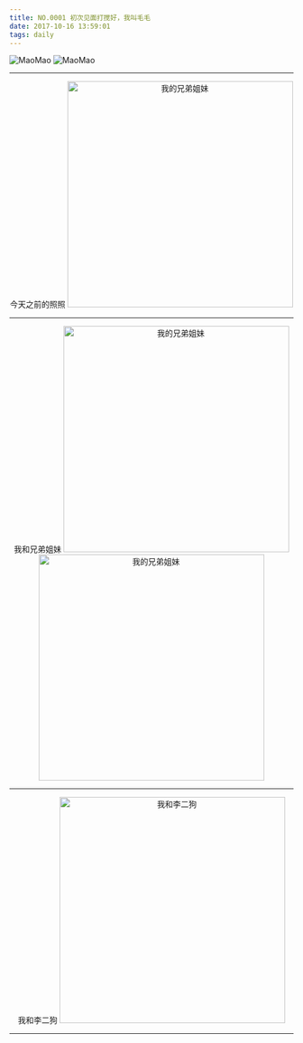 ```yaml
---
title: NO.0001 初次见面打搅好，我叫毛毛
date: 2017-10-16 13:59:01
tags: daily
---
```


![MaoMao](http://mmimg.nuoluan.com/blog/20171016/2.jpg?imageView2/0/w/600)
![MaoMao](http://mmimg.nuoluan.com/blog/20171016/1.jpg?imageView2/0/w/600)

------

<div align=center>
今天之前的照照
<img src="http://mmimg.nuoluan.com/blog/201709/3.jpg?imageView2/0/w/600" width="400" height="400" alt="我的兄弟姐妹"/>
</div>

------

<div align=center>
我和兄弟姐妹
<img src="http://mmimg.nuoluan.com/blog/201709/2-1.jpg?imageView2/0/w/600" width="400" height="400" alt="我的兄弟姐妹"/>
<img src="http://mmimg.nuoluan.com/blog/201709/2.jpg?imageView2/0/w/600" width="400" height="400" alt="我的兄弟姐妹"/>
</div>

------

<div align=center>
我和李二狗
<img src="http://mmimg.nuoluan.com/blog/201709/1.jpg?imageView2/0/w/600" width="400" height="400" alt="我和李二狗"/>
</div>

------